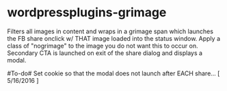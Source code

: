 # wordpressplugins-grimage
Filters all images in content and wraps in a grimage span which launches the FB share onclick w/ THAT image loaded into the status window. Apply a class of "nogrimage" to the image you do not want this to occur on. Secondary CTA is launched on exit of the share dialog and displays a modal.

#To-do#
Set cookie so that the modal does not launch after EACH share... [ 5/16/2016 ]